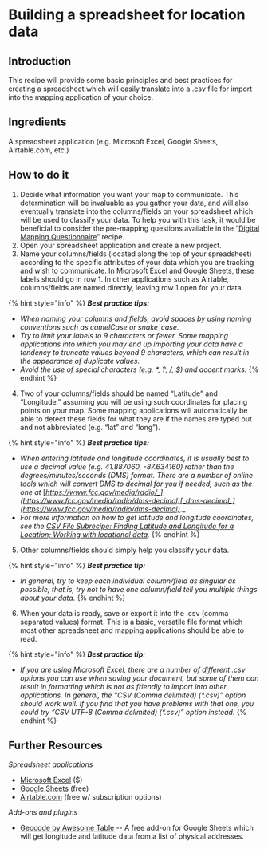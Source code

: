 # Building a spreadsheet for location data

## **Introduction**

This recipe will provide some basic principles and best practices for creating a spreadsheet which will easily translate into a .csv file for import into the mapping application of your choice.

## **Ingredients**

A spreadsheet application \(e.g. Microsoft Excel, Google Sheets, Airtable.com, etc.\)

## **How to do it**

1. Decide what information you want your map to communicate. This determination will be invaluable as you gather your data, and will also eventually translate into the columns/fields on your spreadsheet which will be used to classify your data. To help you with this task, it would be beneficial to consider the pre-mapping questions available in the “[Digital Mapping Questionnaire](https://docs.google.com/document/d/1TvKZvA00E-OvGpRqsBwCuAeUmPl2p62hkLPCezE90o0)” recipe.
2. Open your spreadsheet application and create a new project.
3. Name your columns/fields \(located along the top of your spreadsheet\) according to the specific attributes of your data which you are tracking and wish to communicate. In Microsoft Excel and Google Sheets, these labels should go in row 1. In other applications such as Airtable, columns/fields are named directly, leaving row 1 open for your data.

{% hint style="info" %}
_**Best practice tips:**_

* _When naming your columns and fields, avoid spaces by using naming conventions such as camelCase or snake\_case._
* _Try to limit your labels to 9 characters or fewer. Some mapping applications into which you may end up importing your data have a tendency to truncate values beyond 9 characters, which can result in the appearance of duplicate values._
* _Avoid the use of special characters \(e.g. \*, ?, /, $\) and accent marks._
{% endhint %}

4. Two of your columns/fields should be named “Latitude” and “Longitude,” assuming you will be using such coordinates for placing points on your map. Some mapping applications will automatically be able to detect these fields for what they are if the names are typed out and not abbreviated \(e.g. “lat” and “long”\).

{% hint style="info" %}
_**Best practice tips:**_

* _When entering latitude and longitude coordinates, it is usually best to use a decimal value \(e.g. 41.887060, -87.634160\) rather than the degrees/minutes/seconds \(DMS\) format. There are a number of online tools which will convert DMS to decimal for you if needed, such as the one at_ [_https://www.fcc.gov/media/radio/_](https://www.fcc.gov/media/radio/dms-decimal)[_dms-decimal_](https://www.fcc.gov/media/radio/dms-decimal)_._
* _For more information on how to get latitude and longitude coordinates, see the_ [_CSV File Subrecipe: Finding Latitude and Longitude for a Location; Working with locational data_](https://docs.google.com/document/d/1a0_jbx-2t1hBjgC-4SJCMC5Z5a0DlxUWkP-Rom8AbRA)_._
{% endhint %}

5. Other columns/fields should simply help you classify your data.

{% hint style="info" %}
_**Best practice tip:**_

* _In general, try to keep each individual column/field as singular as possible; that is, try not to have one column/field tell you multiple things about your data._
{% endhint %}

6. When your data is ready, save or export it into the .csv \(comma separated values\) format. This is a basic, versatile file format which most other spreadsheet and mapping applications should be able to read.

{% hint style="info" %}
_**Best practice tip:**_

* _If you are using Microsoft Excel, there are a number of different .csv options you can use when saving your document, but some of them can result in formatting which is not as friendly to import into other applications. In general, the “CSV \(Comma delimited\) \(\*.csv\)” option should work well. If you find that you have problems with that one, you could try “CSV UTF-8 \(Comma delimited\) \(\*.csv\)” option instead._
{% endhint %}

## **Further Resources**

_Spreadsheet applications_

* [Microsoft Excel](https://products.office.com/en-us/excel) \($\)
* [Google Sheets](https://www.google.com/sheets/about/) \(free\)
* [Airtable.com](https://airtable.com/) \(free w/ subscription options\)

_Add-ons and plugins_

* [Geocode by Awesome Table](https://sites.google.com/site/scriptsexamples/available-web-apps/awesome-tables/add-ons/geocode) -- A free add-on for Google Sheets which will get longitude and latitude data from a list of physical addresses.

